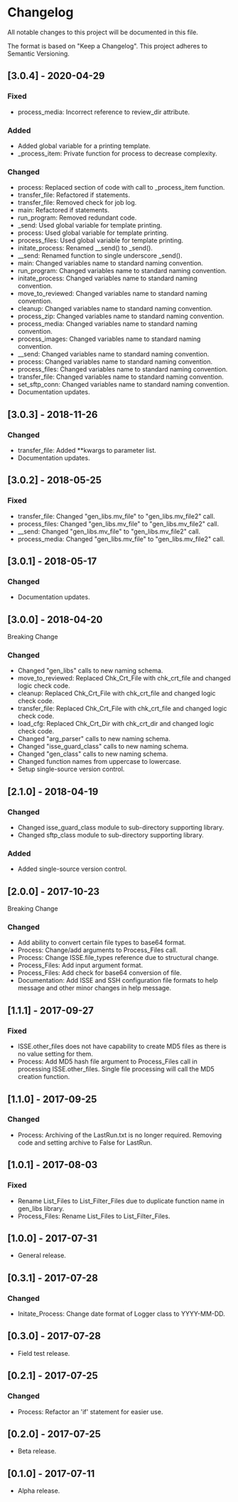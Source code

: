 # Changelog
All notable changes to this project will be documented in this file.

The format is based on "Keep a Changelog".  This project adheres to Semantic Versioning.


## [3.0.4] - 2020-04-29
### Fixed
- process_media:  Incorrect reference to review_dir attribute.

### Added
- Added global variable for a printing template.
- \_process_item:  Private function for process to decrease complexity.

### Changed
- process:  Replaced section of code with call to \_process_item function.
- transfer_file:  Refactored if statements.
- transfer_file:  Removed check for job log.
- main:  Refactored if statements.
- run_program:  Removed redundant code.
- \_send:  Used global variable for template printing.
- process:  Used global variable for template printing.
- process_files:  Used global variable for template printing.
- initate_process:  Renamed \_\_send() to \_send().
- \_\_send:  Renamed function to single underscore \_send().
- main:  Changed variables name to standard naming convention.
- run_program:  Changed variables name to standard naming convention.
- initate_process:  Changed variables name to standard naming convention.
- move_to_reviewed:  Changed variables name to standard naming convention.
- cleanup:  Changed variables name to standard naming convention.
- process_zip:  Changed variables name to standard naming convention.
- process_media:  Changed variables name to standard naming convention.
- process_images:  Changed variables name to standard naming convention.
- \_\_send:  Changed variables name to standard naming convention.
- process:  Changed variables name to standard naming convention.
- process_files:  Changed variables name to standard naming convention.
- transfer_file:  Changed variables name to standard naming convention.
- set_sftp_conn:  Changed variables name to standard naming convention.
- Documentation updates.


## [3.0.3] - 2018-11-26
### Changed
- transfer_file: Added \*\*kwargs to parameter list.
- Documentation updates.


## [3.0.2] - 2018-05-25
### Fixed
- transfer_file:  Changed "gen_libs.mv_file" to "gen_libs.mv_file2" call.
- process_files:  Changed "gen_libs.mv_file" to "gen_libs.mv_file2" call.
- \_\_send:  Changed "gen_libs.mv_file" to "gen_libs.mv_file2" call.
- process_media:  Changed "gen_libs.mv_file" to "gen_libs.mv_file2" call.


## [3.0.1] - 2018-05-17
### Changed
- Documentation updates.


## [3.0.0] - 2018-04-20
Breaking Change

### Changed
- Changed "gen_libs" calls to new naming schema.
- move_to_reviewed:  Replaced Chk_Crt_File with chk_crt_file and changed logic check code.
- cleanup:  Replaced Chk_Crt_File with chk_crt_file and changed logic check code.
- transfer_file:  Replaced Chk_Crt_File with chk_crt_file and changed logic check code.
- load_cfg:  Replaced Chk_Crt_Dir with chk_crt_dir and changed logic check code.
- Changed "arg_parser" calls to new naming schema.
- Changed "isse_guard_class" calls to new naming schema.
- Changed "gen_class" calls to new naming schema.
- Changed function names from uppercase to lowercase.
- Setup single-source version control.


## [2.1.0] - 2018-04-19
### Changed
- Changed isse_guard_class module to sub-directory supporting library.
- Changed sftp_class module to sub-directory supporting library.

### Added
- Added single-source version control.


## [2.0.0] - 2017-10-23
Breaking Change

### Changed
- Add ability to convert certain file types to base64 format.
- Process:  Change/add arguments to Process_Files call.
- Process:  Change ISSE.file_types reference due to structural change.
- Process_Files:  Add input argument format.
- Process_Files:  Add check for base64 conversion of file.
- Documentation:  Add ISSE and SSH configuration file formats to help message and other minor changes in help message.


## [1.1.1] - 2017-09-27
### Fixed
- ISSE.other_files does not have capability to create MD5 files as there is no value setting for them.
- Process:  Add MD5 hash file argument to Process_Files call in processing ISSE.other_files.  Single file processing will call the MD5 creation function.


## [1.1.0] - 2017-09-25
### Changed
- Process:  Archiving of the LastRun.txt is no longer required.  Removing code and setting archive to False for LastRun.


## [1.0.1] - 2017-08-03
### Fixed
- Rename List_Files to List_Filter_Files due to duplicate function name in gen_libs library.
- Process_Files:  Rename List_Files to List_Filter_Files.


## [1.0.0] - 2017-07-31
- General release.


## [0.3.1] - 2017-07-28
### Changed
- Initate_Process:  Change date format of Logger class to YYYY-MM-DD.


## [0.3.0] - 2017-07-28
- Field test release.


## [0.2.1] - 2017-07-25
### Changed
- Process:  Refactor an 'if' statement for easier use.


## [0.2.0] - 2017-07-25
- Beta release.


## [0.1.0] - 2017-07-11
- Alpha release.

